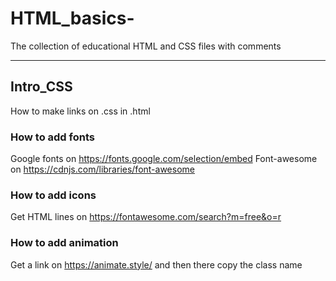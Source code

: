 # HTML_basics-
The collection of educational HTML and CSS files with comments 

---

## Intro_CSS


How to make links on .css in .html  

### How to add fonts 
Google fonts on https://fonts.google.com/selection/embed 
Font-awesome on https://cdnjs.com/libraries/font-awesome

### How to add icons 
Get HTML lines on https://fontawesome.com/search?m=free&o=r 

### How to add animation 
Get a link on https://animate.style/
and then there copy the class name 
